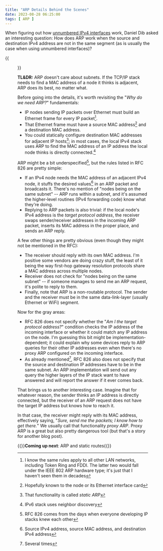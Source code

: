 ```yaml
---
title: "ARP Details Behind the Scenes"
date: 2023-08-28 06:25:00
tags: [ ARP ]
---
```

When figuring out how [unnumbered IPv4 interfaces](/series/unnumbered-interfaces.html) work, Daniel Dib asked an interesting question: How does ARP work when the source and destination IPv4 address are not in the same segment (as is usually the case when using unnumbered interfaces)?

{{<figure src="/2023/08/ARP-Q.png">}}
  
**TL&DR:** ARP doesn't care about subnets. If the TCP/IP stack needs to find a MAC address of a node it thinks is adjacent, ARP does its best, no matter what.
<!--more-->
Before going into the details, it's worth revisiting the "_Why do we need ARP?_" fundamentals:

-   IP nodes sending IP packets over Ethernet must build an Ethernet frame for every IP packet[^OLAN].
-   That Ethernet frame must have a source MAC address[^HK] and a destination MAC address.
-   You could statically configure destination MAC addresses for adjacent IP hosts[^SA]; in most cases, the local IPv4 stack uses ARP to find the MAC address of an IP address the local node thinks is directly connected.[^6ND]

[^OLAN]: I know the same rules apply to all other LAN networks, including Token Ring and FDDI. The latter two would fall under the IEEE 802 ARP hardware type; it's just that I haven't seen them in decades

[^HK]: Hopefully known to the node or its Ethernet interface card

[^SA]: That functionality is called *static ARP*

[^6ND]: IPv6 stack uses neighbor discovery

ARP might be a bit underspecified[^GOD], but the rules listed in RFC 826 are pretty simple:

[^GOD]: RFC 826 comes from the days when everyone developing IP stacks knew each other

-   If an IPv4 node needs the MAC address of an adjacent IPv4 node, it stuffs the desired values[^DV] in an ARP packet and broadcasts it. There's no mention of "nodes being on the same subnet" -- ARP runs within a subnet, and it's assumed the higher-level routines (IPv4 forwarding code) know what they're doing.
-   Replying to ARP packets is also trivial: if the local node's IPv4 address is the *target protocol address*, the receiver swaps sender/receiver addresses in the incoming ARP packet, inserts its MAC address in the proper place, and sends an ARP reply.

A few other things are pretty obvious (even though they might not be mentioned in the RFC):

-   The receiver should reply with its own MAC address. I'm positive some vendors are doing crazy stuff, the least of it being the way first-hop gateway resolution protocols share a MAC address across multiple nodes.
-   Receiver does not check for "nodes being on the same subnet" -- if someone manages to send me an ARP request, it's polite to reply to them.
-   Finally, note that ARP is a non-routable protocol. The sender and the receiver must be in the same data-link-layer (usually Ethernet or WiFi) segment.

[^DV]: Source IPv4 address, source MAC address, and destination IPv4 address

Now for the gray areas:

-   RFC 826 does not specify whether the "*Am I the target protocol address?*" condition checks the IP address of the incoming interface or whether it could match any IP address on the node. I'm guessing this bit might be implementation-dependent; it could explain why some devices reply to ARP queries for their other IP addresses even when there's no proxy ARP configured on the incoming interface.
-   As already mentioned[^ST], RFC 826 also does not specify that the source and destination IP addresses have to be in the same subnet. An ARP implementation will send out any query the higher layers of the IP stack want to have answered and will report the answer if it ever comes back.

[^ST]: Several times

That brings us to another interesting case. Imagine that for whatever reason, the sender thinks an IP address is directly connected, but the receiver of an ARP request does not have the target IP address but knows how to reach it.

In that case, the receiver might reply with its MAC address, effectively saying, "*Sure, send me the packets; I know how to get there.*" We usually call that functionality *proxy ARP*. Proxy ARP is a great but also pretty dangerous tool (but that's a story for another blog post).

{{<next-in-series page="/2023/09/arp-static-routes.html">}}**Coming up next**: ARP and static routes{{</next-in-series>}}
